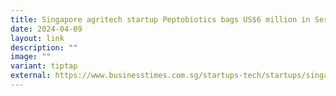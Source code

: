 ```yaml
---
title: Singapore agritech startup Peptobiotics bags US$6 million in Series A
date: 2024-04-09
layout: link
description: ""
image: ""
variant: tiptap
external: https://www.businesstimes.com.sg/startups-tech/startups/singapore-agritech-startup-peptobiotics-bags-us-6-2-million-series
---
```

